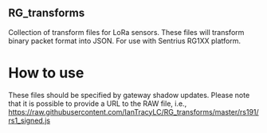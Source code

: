 ## RG_transforms
Collection of transform files for LoRa sensors. These files will transform binary packet format into JSON. For use with Sentrius RG1XX platform. 
# How to use
These files should be specified by gateway shadow updates. Please note that it is possible to provide a URL to the RAW file, i.e., https://raw.githubusercontent.com/IanTracyLC/RG_transforms/master/rs191/rs1_signed.js
